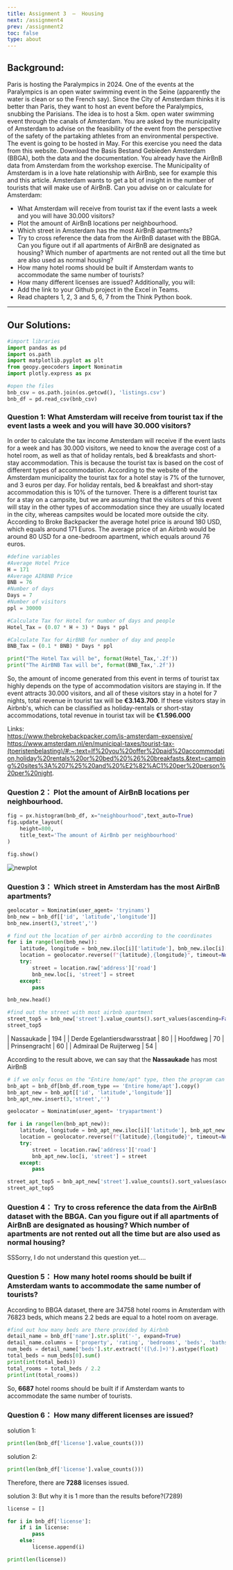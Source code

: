 ```yaml
---
title: Assignment 3  –  Housing
next: /assignment4
prev: /assignment2
toc: false
type: about
---
```



## Background:

Paris is hosting the Paralympics in 2024. One of the events at the Paralympics is an open water swimming event in the Seine (apparently the water is clean or so the French say). Since the City of Amsterdam thinks it is better than Paris, they want to host an event before the Paralympics, snubbing the Parisians. The idea is to host a 5km. open water swimming event through the canals of Amsterdam. You are asked by the municipality of Amsterdam to advise on the feasibility of the event from the perspective of the safety of the partaking athletes from an environmental perspective. The event is going to be hosted in May. 
For this exercise you need the data from this website. Download the Basis Bestand Gebieden Amsterdam (BBGA), both the data and the documentation. You already have the AirBnB data from Amsterdam from the workshop exercise.
The Municipality of Amsterdam is in a love hate relationship with AirBnb, see for example this and this article. Amsterdam wants to get a bit of insight in the number of tourists that will make use of AirBnB. 
Can you advise on or calculate for Amsterdam:
- What Amsterdam will receive from tourist tax if the event lasts a week and you will have 30.000 visitors?
- Plot the amount of AirBnB locations per neighbourhood.
- Which street in Amsterdam has the most AirBnB apartments?
- Try to cross reference the data from the AirBnB dataset with the BBGA. Can you figure out if all apartments of AirBnB are designated as housing? Which number of apartments are not rented out all the time but are also used as normal housing?
- How many hotel rooms should be built if Amsterdam wants to accommodate the same number of tourists?
- How many different licenses are issued?
Additionally, you will:
- Add the link to your Github project in the Excel in Teams.
- Read chapters 1, 2, 3 and 5, 6, 7 from the Think Python book.
---

## Our Solutions:

```python
#import libraries
import pandas as pd
import os.path
import matplotlib.pyplot as plt
from geopy.geocoders import Nominatim
import plotly.express as px

#open the files
bnb_csv = os.path.join(os.getcwd(), 'listings.csv')
bnb_df = pd.read_csv(bnb_csv)
```
### Question 1:  What Amsterdam will receive from tourist tax if the event lasts a week and you will have 30.000 visitors?

In order to calculate the tax income Amsterdam will receive if the event lasts for a week and has 30.000 visitors, we need to know the average cost of a hotel room, as well as that of holiday rentals, bed & breakfasts and short-stay accommodation. This is because the tourist tax is based on the cost of different types of accommodation. According to the website of the Amsterdam municipality the tourist tax for a hotel stay is 7% of the turnover, and 3 euros per day. For holiday rentals, bed & breakfast and short-stay accommodation this is 10% of the turnover. There is a different tourist tax for a stay on a campsite, but we are assuming that the visitors of this event will stay in the other types of accommodation since they are usually located in the city, whereas campsites would be located more outside the city.    
According to Broke Backpacker the average hotel price is around 180 USD, which equals around 171 Euros. The average price of an Airbnb would be around 80 USD for a one-bedroom apartment, which equals around 76 euros.  

```python
#define variables
#Average Hotel Price
H = 171
#Average AIRBNB Price
BNB = 76
#Number of days
Days = 7
#Number of visitors
ppl = 30000

#Calculate Tax for Hotel for number of days and people
Hotel_Tax = (0.07 * H + 3) * Days * ppl

#Calculate Tax for AirBNB for number of day and people
BNB_Tax = (0.1 * BNB) * Days * ppl

print("The Hotel Tax will be", format(Hotel_Tax,'.2f'))
print("The AirBNB Tax will be", format(BNB_Tax,'.2f'))
```

So, the amount of income generated from this event in terms of tourist tax highly depends on the type of accommodation visitors are staying in. If the event attracts 30.000 visitors, and all of these visitors stay in a hotel for 7 nights, total revenue in tourist tax will be <b>€3.143.700</b>. If these visitors stay in Airbnb's, which can be classified as holiday-rentals or short-stay accommodations, total revenue in tourist tax will be <b>€1.596.000</b>

Links:  
https://www.thebrokebackpacker.com/is-amsterdam-expensive/  
https://www.amsterdam.nl/en/municipal-taxes/tourist-tax-(toeristenbelasting)/#:~:text=If%20you%20offer%20paid%20accommodation,holiday%20rentals%20or%20bed%20%26%20breakfasts.&text=camping%20sites%3A%207%25%20and%20%E2%82%AC1%20per%20person%20per%20night.  

### Question 2： Plot the amount of AirBnB locations per neighbourhood.  

```python
fig = px.histogram(bnb_df, x="neighbourhood",text_auto=True)
fig.update_layout(
    height=800,
    title_text='The amount of AirBnb per neighbourhood'
)

fig.show()
```
![newplot](newplot.png)

### Question 3： Which street in Amsterdam has the most AirBnB apartments?  

```python
geolocator = Nominatim(user_agent= 'tryinams')
bnb_new = bnb_df[['id', 'latitude','longitude']]
bnb_new.insert(3,'street','')

# find out the location of per airbnb according to the coordinates
for i in range(len(bnb_new)):
    latitude, longitude = bnb_new.iloc[i]['latitude'], bnb_new.iloc[i]['longitude']
    location = geolocator.reverse(f"{latitude},{longitude}", timeout=None)
    try:
        street = location.raw['address']['road']
        bnb_new.loc[i, 'street'] = street
    except:
        pass

bnb_new.head()
```

```python
#find out the street with most airbnb apartment
street_top5 = bnb_new['street'].value_counts().sort_values(ascending=False).head(5)
street_top5
```
| Nassaukade  | 194 |
| Derde Egelantiersdwarsstraat  | 80 |
| Hoofdweg  | 70 |
| Prinsengracht  | 60 |
| Admiraal De Ruijterweg  | 54 |

According to the result above, we can say that the <b>Nassaukade</b> has most AirBnB

```python
# if we only focus on the "Entire home/apt" type, then the program can be like this:
bnb_apt = bnb_df[bnb_df.room_type == 'Entire home/apt'].copy()
bnb_apt_new = bnb_apt[['id', 'latitude','longitude']]
bnb_apt_new.insert(3,'street','')

geolocator = Nominatim(user_agent= 'tryapartment')

for i in range(len(bnb_apt_new)):
    latitude, longitude = bnb_apt_new.iloc[i]['latitude'], bnb_apt_new.iloc[i]['longitude']
    location = geolocator.reverse(f"{latitude},{longitude}", timeout=None)
    try:
        street = location.raw['address']['road']
        bnb_apt_new.loc[i, 'street'] = street
    except:
        pass

street_apt_top5 = bnb_apt_new['street'].value_counts().sort_values(ascending=False).head(5)
street_apt_top5
```

### Question 4： Try to cross reference the data from the AirBnB dataset with the BBGA. Can you figure out if all apartments of AirBnB are designated as housing? Which number of apartments are not rented out all the time but are also used as normal housing?

SSSorry, I do not understand this question yet....



### Question 5： How many hotel rooms should be built if Amsterdam wants to accommodate the same number of tourists?

According to BBGA dataset, there are 34758 hotel rooms in Amsterdam with 76823 beds, which means 2.2 beds are equal to a hotel room on average.

```python
#find out how many beds are there provided by Airbnb
detail_name = bnb_df['name'].str.split('·', expand=True)
detail_name.columns = ['property', 'rating', 'bedrooms', 'beds', 'baths']
num_beds = detail_name['beds'].str.extract('([\d.]+)').astype(float)
total_beds = num_beds[0].sum()
print(int(total_beds))
total_rooms = total_beds / 2.2
print(int(total_rooms))
```

So, <b>6687</b> hotel rooms should be built if if Amsterdam wants to accommodate the same number of tourists.

### Question 6： How many different licenses are issued?

solution 1:
```python
print(len(bnb_df['license'].value_counts()))
```
solution 2:
```python
print(len(bnb_df['license'].value_counts()))
```
Therefore, there are <b>7288</b> licenses issued.

solution 3:
But why it is 1 more than the results before?(7289)
```python
license = []

for i in bnb_df['license']:
    if i in license:
        pass
    else:
        license.append(i)

print(len(license))
```
